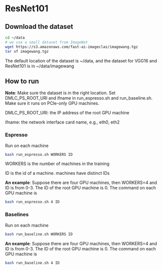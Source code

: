 # ResNet101


## Download the dataset
```bash
cd ~/data
# we use a small dataset from ImageNet
wget https://s3.amazonaws.com/fast-ai-imageclas/imagewang.tgz
tar xf imagewang.tgz
```
The default location of the dataset is ~/data, and the dataset for VGG16 and ResNet101 is in ~/data/imagewang

## How to run
**Note**: Make sure the dataset is in the right location. Set DMLC_PS_ROOT_URI and ifname in run_espresso.sh and run_baseline.sh.
Make sure it runs on PCIe-only GPU machines.

DMLC_PS_ROOT_URI: the IP address of the root GPU machine

ifname: the network interface card name, e.g., eth0, eth2


### Espresso
Run on each machine
```bash
bash run_espresso.sh WORKERS ID
```
WORKERS is the number of machines in the training

ID is the id of a machine. machines have distinct IDs

**An example**:
Suppose there are four GPU machines, then WORKERS=4 and ID is from 0-3. 
The ID of the root GPU machine is 0.
The command on each GPU machine is
```bash
bash run_espresso.sh 4 ID
```


### Baselines
Run on each machine
```bash
bash run_baseline.sh WORKERS ID
``` 

**An example**:
Suppose there are four GPU machines, then WORKERS=4 and ID is from 0-3. 
The ID of the root GPU machine is 0.
The command on each GPU machine is
```bash
bash run_baseline.sh 4 ID
```
